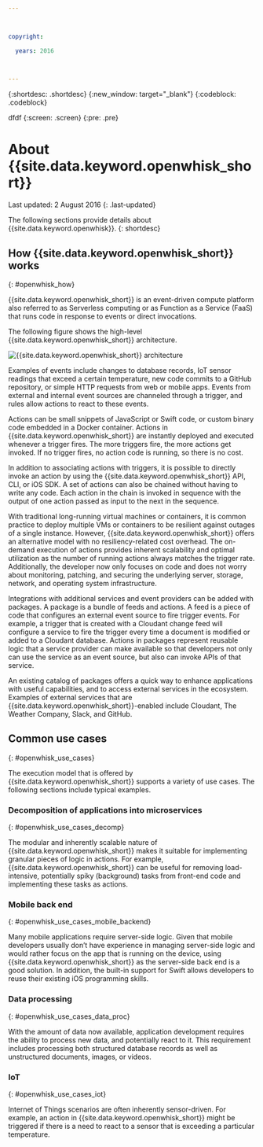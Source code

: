```yaml
---

 

copyright:

  years: 2016

 

---
```


{:shortdesc: .shortdesc}
{:new_window: target="_blank"}
{:codeblock: .codeblock}

dfdf
{:screen: .screen}
{:pre: .pre}

# About {{site.data.keyword.openwhisk_short}}

Last updated: 2 August 2016
{: .last-updated}

The following sections provide details about {{site.data.keyword.openwhisk}}.
{: shortdesc}

## How {{site.data.keyword.openwhisk_short}} works
{: #openwhisk_how}

{{site.data.keyword.openwhisk_short}} is an event-driven compute platform also referred to as Serverless computing or as Function as a Service (FaaS) that runs code in response to events or direct invocations.

The following figure shows the high-level {{site.data.keyword.openwhisk_short}} architecture.

![{{site.data.keyword.openwhisk_short}} architecture](OpenWhisk.png)

Examples of events include changes to database records, IoT sensor readings that exceed a certain temperature, new code commits to a GitHub repository, or simple HTTP requests from web or mobile apps. Events from external and internal event sources are channeled through a trigger, and rules allow actions to react to these events.

Actions can be small snippets of JavaScript or Swift code, or custom binary code embedded in a Docker container. Actions in {{site.data.keyword.openwhisk_short}} are instantly deployed and executed whenever a trigger fires. The more triggers fire, the more actions get invoked. If no trigger fires, no action code is running, so there is no cost.

In addition to associating actions with triggers, it is possible to directly invoke an action by using the {{site.data.keyword.openwhisk_short}} API, CLI, or iOS SDK. A set of actions can also be chained without having to write any code. Each action in the chain is invoked in sequence with the output of one action passed as input to the next in the sequence.

With traditional long-running virtual machines or containers, it is common practice to deploy multiple VMs or containers to be resilient against outages of a single instance. However, {{site.data.keyword.openwhisk_short}} offers an alternative model with no resiliency-related cost overhead. The on-demand execution of actions provides inherent scalability and optimal utilization as the number of running actions always matches the trigger rate. Additionally, the developer now only focuses on code and does not worry about monitoring, patching, and securing the underlying server, storage, network, and operating system infrastructure.

Integrations with additional services and event providers can be added with packages. A package is a bundle of feeds and actions. A feed is a piece of code that configures an external event source to fire trigger events. For example, a trigger that is created with a Cloudant change feed will configure a service to fire the trigger every time a document is modified or added to a Cloudant database. Actions in packages represent reusable logic that a service provider can make available so that developers not only can use the service as an event source, but also can invoke APIs of that service.

An existing catalog of packages offers a quick way to enhance applications with useful capabilities, and to access external services in the ecosystem. Examples of external services that are {{site.data.keyword.openwhisk_short}}-enabled include Cloudant, The Weather Company, Slack, and GitHub.


## Common use cases
{: #openwhisk_use_cases}

The execution model that is offered by {{site.data.keyword.openwhisk_short}} supports a variety of use cases. The following sections include typical examples.

### Decomposition of applications into microservices
{: #openwhisk_use_cases_decomp}

The modular and inherently scalable nature of {{site.data.keyword.openwhisk_short}} makes it suitable for implementing granular pieces of logic in actions. For example, {{site.data.keyword.openwhisk_short}} can be useful for removing load-intensive, potentially spiky (background) tasks from front-end code and implementing these tasks as actions.

### Mobile back end
{: #openwhisk_use_cases_mobile_backend}

Many mobile applications require server-side logic. Given that mobile developers usually don’t have experience in managing server-side logic and would rather focus on the app that is running on the device, using {{site.data.keyword.openwhisk_short}} as the server-side back end is a good solution. In addition, the built-in support for Swift allows developers to reuse their existing iOS programming skills.

### Data processing
{: #openwhisk_use_cases_data_proc}

With the amount of data now available, application development requires the ability to process new data, and potentially react to it. This requirement includes processing both structured database records as well as unstructured documents, images, or videos.

### IoT
{: #openwhisk_use_cases_iot}

Internet of Things scenarios are often inherently sensor-driven. For example, an action in {{site.data.keyword.openwhisk_short}} might be triggered if there is a need to react to a sensor that is exceeding a particular temperature.
